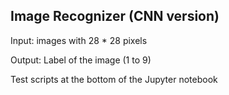 ## Image Recognizer (CNN version)

Input: images with 28 * 28 pixels

Output: Label of the image (1 to 9)

Test scripts at the bottom of the Jupyter notebook
